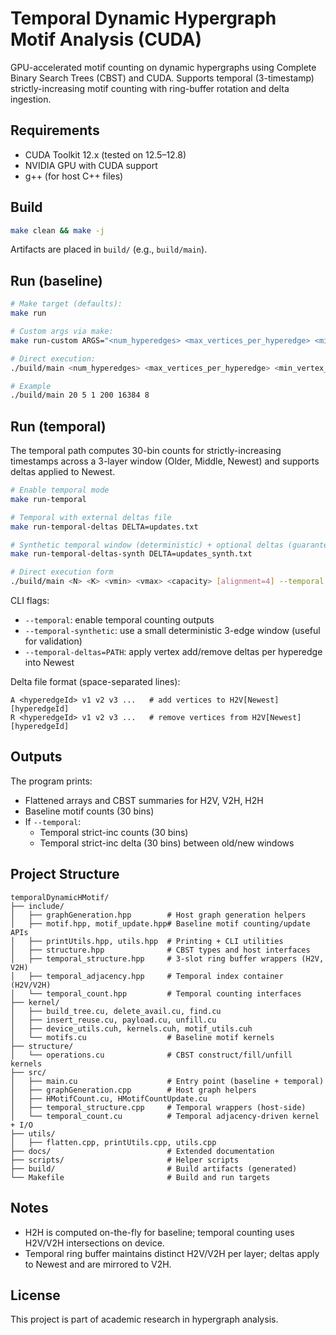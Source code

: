 # Temporal Dynamic Hypergraph Motif Analysis (CUDA)

GPU-accelerated motif counting on dynamic hypergraphs using Complete Binary Search Trees (CBST) and CUDA. Supports temporal (3-timestamp) strictly-increasing motif counting with ring-buffer rotation and delta ingestion.

## Requirements

- CUDA Toolkit 12.x (tested on 12.5–12.8)
- NVIDIA GPU with CUDA support
- g++ (for host C++ files)

## Build

```bash
make clean && make -j
```

Artifacts are placed in `build/` (e.g., `build/main`).

## Run (baseline)

```bash
# Make target (defaults):
make run

# Custom args via make:
make run-custom ARGS="<num_hyperedges> <max_vertices_per_hyperedge> <min_vertex_id> <max_vertex_id> <payload_capacity> [alignment=4]"

# Direct execution:
./build/main <num_hyperedges> <max_vertices_per_hyperedge> <min_vertex_id> <max_vertex_id> <payload_capacity> [alignment=4]

# Example
./build/main 20 5 1 200 16384 8
```

## Run (temporal)

The temporal path computes 30-bin counts for strictly-increasing timestamps across a 3-layer window (Older, Middle, Newest) and supports deltas applied to Newest.

```bash
# Enable temporal mode
make run-temporal

# Temporal with external deltas file
make run-temporal-deltas DELTA=updates.txt

# Synthetic temporal window (deterministic) + optional deltas (guaranteed signal)
make run-temporal-deltas-synth DELTA=updates_synth.txt

# Direct execution form
./build/main <N> <K> <vmin> <vmax> <capacity> [alignment=4] --temporal [--temporal-synthetic] [--temporal-deltas=PATH]
```

CLI flags:
- `--temporal`: enable temporal counting outputs
- `--temporal-synthetic`: use a small deterministic 3-edge window (useful for validation)
- `--temporal-deltas=PATH`: apply vertex add/remove deltas per hyperedge into Newest

Delta file format (space-separated lines):
```
A <hyperedgeId> v1 v2 v3 ...   # add vertices to H2V[Newest][hyperedgeId]
R <hyperedgeId> v1 v2 v3 ...   # remove vertices from H2V[Newest][hyperedgeId]
```

## Outputs

The program prints:
- Flattened arrays and CBST summaries for H2V, V2H, H2H
- Baseline motif counts (30 bins)
- If `--temporal`:
  - Temporal strict-inc counts (30 bins)
  - Temporal strict-inc delta (30 bins) between old/new windows

## Project Structure

```
temporalDynamicHMotif/
├── include/
│   ├── graphGeneration.hpp        # Host graph generation helpers
│   ├── motif.hpp, motif_update.hpp# Baseline motif counting/update APIs
│   ├── printUtils.hpp, utils.hpp  # Printing + CLI utilities
│   ├── structure.hpp              # CBST types and host interfaces
│   ├── temporal_structure.hpp     # 3-slot ring buffer wrappers (H2V, V2H)
│   ├── temporal_adjacency.hpp     # Temporal index container (H2V/V2H)
│   └── temporal_count.hpp         # Temporal counting interfaces
├── kernel/
│   ├── build_tree.cu, delete_avail.cu, find.cu
│   ├── insert_reuse.cu, payload.cu, unfill.cu
│   ├── device_utils.cuh, kernels.cuh, motif_utils.cuh
│   └── motifs.cu                  # Baseline motif kernels
├── structure/
│   └── operations.cu              # CBST construct/fill/unfill kernels
├── src/
│   ├── main.cu                    # Entry point (baseline + temporal)
│   ├── graphGeneration.cpp        # Host graph helpers
│   ├── HMotifCount.cu, HMotifCountUpdate.cu
│   ├── temporal_structure.cpp     # Temporal wrappers (host-side)
│   └── temporal_count.cu          # Temporal adjacency-driven kernel + I/O
├── utils/
│   ├── flatten.cpp, printUtils.cpp, utils.cpp
├── docs/                          # Extended documentation
├── scripts/                       # Helper scripts
├── build/                         # Build artifacts (generated)
└── Makefile                       # Build and run targets
```

## Notes

- H2H is computed on-the-fly for baseline; temporal counting uses H2V/V2H intersections on device.
- Temporal ring buffer maintains distinct H2V/V2H per layer; deltas apply to Newest and are mirrored to V2H.

## License

This project is part of academic research in hypergraph analysis.